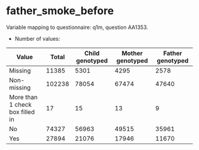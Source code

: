 # father_smoke_before
Variable mapping to questionnaire: q1m, question AA1353.
- Number of values:

| Value | Total | Child genotyped | Mother genotyped | Father genotyped |
| ----- | ----- | --------------- | ---------------- | ---------------- |
| Missing | 11385 | 5301 | 4295 | 2578 |
| Non-missing | 102238 | 78054 | 67474 | 47640 |
| More than 1 check box filled in | 17 | 15 | 13 |9 |
| No | 74327 | 56963 | 49515 |35961 |
| Yes | 27894 | 21076 | 17946 |11670 |



